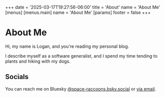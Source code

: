 +++
date = '2025-03-17T19:27:56-06:00'
title = 'About'
name = 'About Me'
[menus]
    [menus.main]
        name = 'About Me'
[params]
    footer = false
+++

# About Me

Hi, my name is Logan, and you're reading my personal blog.

I describe myself as a software generalist, and I spend my time tending to plants and hiking with my dogs.

## Socials

You can reach me on Bluesky [@space-raccoons.bsky.social](https://bsky.app/profile/space-raccoons.bsky.social) or [via email](mailto:logan@flatland.ai).

